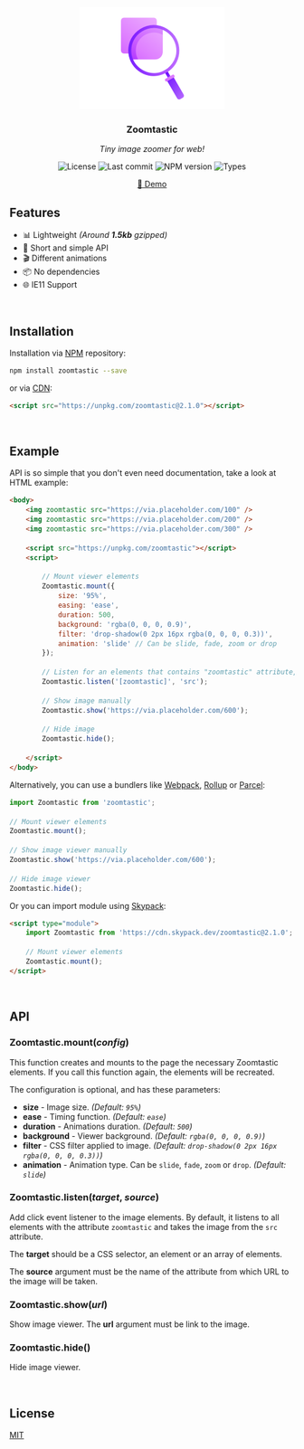 <p align="center">
	<img src="https://raw.githubusercontent.com/Kirlovon/Zoomtastic/master/assets/logo.png" alt="Zoomtastic Logo" width="256">
</p>

<h3 align="center">Zoomtastic</h3>
<p align="center"><i>Tiny image zoomer for web!</i></p>

<p align="center">
	<img src="https://img.shields.io/github/license/Kirlovon/Zoomtastic.svg" alt="License">
	<img src="https://img.shields.io/github/last-commit/Kirlovon/Zoomtastic.svg" alt="Last commit">
	<img src="https://img.shields.io/npm/v/zoomtastic.svg" alt="NPM version">
	<img src="https://img.shields.io/npm/types/zoomtastic.svg" alt="Types">
</p>

<p align="center">
  <a href="https://kirlovon.github.io/Zoomtastic/">🔎 Demo</a>
</p>

## Features
- 📊 Lightweight _(Around ***1.5kb*** gzipped)_
- 🥂 Short and simple API
- 🎬 Different animations
- 📦 No dependencies
- 🌐 IE11 Support

<br>

## Installation

Installation via [NPM](https://www.npmjs.com/package/zoomtastic) repository:

```bash
npm install zoomtastic --save
```

or via [CDN](https://unpkg.com/):

```html
<script src="https://unpkg.com/zoomtastic@2.1.0"></script>
```

<br>

## Example
API is so simple that you don't even need documentation, take a look at HTML example:
```html
<body>
	<img zoomtastic src="https://via.placeholder.com/100" />
	<img zoomtastic src="https://via.placeholder.com/200" />
	<img zoomtastic src="https://via.placeholder.com/300" />

	<script src="https://unpkg.com/zoomtastic"></script>
	<script>

		// Mount viewer elements
		Zoomtastic.mount({
			size: '95%',
			easing: 'ease',
			duration: 500,
			background: 'rgba(0, 0, 0, 0.9)',
			filter: 'drop-shadow(0 2px 16px rgba(0, 0, 0, 0.3))',
			animation: 'slide' // Can be slide, fade, zoom or drop
		});

		// Listen for an elements that contains "zoomtastic" attribute, and use "src" attribute as image source
		Zoomtastic.listen('[zoomtastic]', 'src');

		// Show image manually
		Zoomtastic.show('https://via.placeholder.com/600');

		// Hide image
		Zoomtastic.hide();

	</script>
</body>
```
Alternatively, you can use a bundlers like [Webpack](https://webpack.js.org/), [Rollup](https://rollupjs.org/) or [Parcel](https://parceljs.org/):
```javascript
import Zoomtastic from 'zoomtastic';

// Mount viewer elements
Zoomtastic.mount();

// Show image viewer manually
Zoomtastic.show('https://via.placeholder.com/600');

// Hide image viewer
Zoomtastic.hide();
```

Or you can import module using [Skypack](https://www.skypack.dev/):
```html
<script type="module">
	import Zoomtastic from 'https://cdn.skypack.dev/zoomtastic@2.1.0';

	// Mount viewer elements
	Zoomtastic.mount();
</script>
```

<br>

## API

### Zoomtastic.mount(_config_)
This function creates and mounts to the page the necessary Zoomtastic elements. If you call this function again, the elements will be recreated.

The configuration is optional, and has these parameters:
* **size** - Image size. _(Default: `95%`)_
* **ease** - Timing function. _(Default: `ease`)_
* **duration** - Animations duration. _(Default: `500`)_
* **background** - Viewer background. _(Default: `rgba(0, 0, 0, 0.9)`)_
* **filter** - CSS filter applied to image. _(Default: `drop-shadow(0 2px 16px rgba(0, 0, 0, 0.3))`)_
* **animation** - Animation type. Can be `slide`, `fade`, `zoom` or `drop`. _(Default: `slide`)_ 

### Zoomtastic.listen(_target_, _source_)
 Add click event listener to the image elements. By default, it listens to all elements with the attribute `zoomtastic` and takes the image from the `src` attribute. 

The **target** should be a CSS selector, an element or an array of elements.

The **source** argument must be the name of the attribute from which URL to the image will be taken.

### Zoomtastic.show(_url_)
Show image viewer. The **url** argument must be link to the image.

### Zoomtastic.hide()
Hide image viewer.

<br>

## License
[MIT](https://github.com/Kirlovon/Zoomtastic/blob/master/LICENSE)
